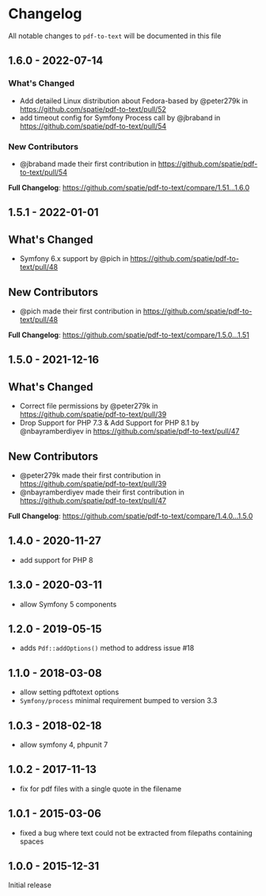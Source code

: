# Changelog

All notable changes to `pdf-to-text` will be documented in this file

## 1.6.0 - 2022-07-14

### What's Changed

- Add detailed Linux distribution about Fedora-based by @peter279k in https://github.com/spatie/pdf-to-text/pull/52
- add timeout config for Symfony Process call by @jbraband in https://github.com/spatie/pdf-to-text/pull/54

### New Contributors

- @jbraband made their first contribution in https://github.com/spatie/pdf-to-text/pull/54

**Full Changelog**: https://github.com/spatie/pdf-to-text/compare/1.51...1.6.0

## 1.5.1 - 2022-01-01

## What's Changed

- Symfony 6.x support by @pich in https://github.com/spatie/pdf-to-text/pull/48

## New Contributors

- @pich made their first contribution in https://github.com/spatie/pdf-to-text/pull/48

**Full Changelog**: https://github.com/spatie/pdf-to-text/compare/1.5.0...1.51

## 1.5.0 - 2021-12-16

## What's Changed

- Correct file permissions by @peter279k in https://github.com/spatie/pdf-to-text/pull/39
- Drop Support for PHP 7.3 & Add Support for PHP 8.1 by @nbayramberdiyev in https://github.com/spatie/pdf-to-text/pull/47

## New Contributors

- @peter279k made their first contribution in https://github.com/spatie/pdf-to-text/pull/39
- @nbayramberdiyev made their first contribution in https://github.com/spatie/pdf-to-text/pull/47

**Full Changelog**: https://github.com/spatie/pdf-to-text/compare/1.4.0...1.5.0

## 1.4.0 - 2020-11-27

- add support for PHP 8

## 1.3.0 - 2020-03-11

- allow Symfony 5 components

## 1.2.0 - 2019-05-15

- adds `Pdf::addOptions()` method to address issue #18

## 1.1.0 - 2018-03-08

- allow setting pdftotext options
- `Symfony/process` minimal requirement bumped to version 3.3

## 1.0.3 - 2018-02-18

- allow symfony 4, phpunit 7

## 1.0.2 - 2017-11-13

- fix for pdf files with a single quote in the filename

## 1.0.1 - 2015-03-06

- fixed a bug where text could not be extracted from filepaths containing spaces

## 1.0.0 - 2015-12-31

Initial release
